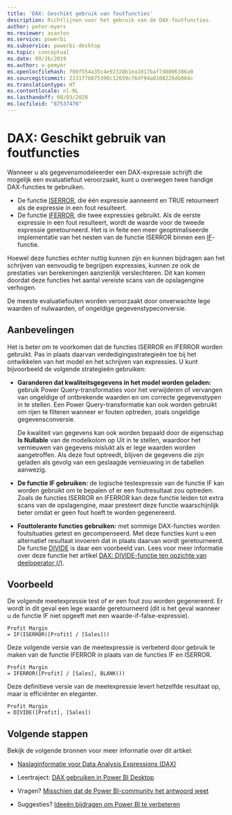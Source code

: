 ```yaml
---
title: 'DAX: Geschikt gebruik van foutfuncties'
description: Richtlijnen voor het gebruik van de DAX-foutfuncties.
author: peter-myers
ms.reviewer: asaxton
ms.service: powerbi
ms.subservice: powerbi-desktop
ms.topic: conceptual
ms.date: 09/26/2019
ms.author: v-pemyer
ms.openlocfilehash: f00f554a35c4e92328b1ea1017baf7d8006386a0
ms.sourcegitcommit: 2131f7b075390c12659c76df94a8108226db084c
ms.translationtype: HT
ms.contentlocale: nl-NL
ms.lasthandoff: 08/03/2020
ms.locfileid: "87537476"
---
```

# <a name="dax-appropriate-use-of-error-functions"></a>DAX: Geschikt gebruik van foutfuncties

Wanneer u als gegevensmodeleerder een DAX-expressie schrijft die mogelijk een evaluatiefout veroorzaakt, kunt u overwegen twee handige DAX-functies te gebruiken.

- De functie [ISERROR](/dax/iserror-function-dax), die één expressie aanneemt en TRUE retourneert als de expressie in een fout resulteert.
- De functie [IFERROR](/dax/iferror-function-dax), die twee expressies gebruikt. Als de eerste expressie in een fout resulteert, wordt de waarde voor de tweede expressie geretourneerd. Het is in feite een meer geoptimaliseerde implementatie van het nesten van de functie ISERROR binnen een [IF](/dax/if-function-dax)-functie.

Hoewel deze functies echter nuttig kunnen zijn en kunnen bijdragen aan het schrijven van eenvoudig te begrijpen expressies, kunnen ze ook de prestaties van berekeningen aanzienlijk verslechteren. Dit kan komen doordat deze functies het aantal vereiste scans van de opslagengine verhogen.

De meeste evaluatiefouten worden veroorzaakt door onverwachte lege waarden of nulwaarden, of ongeldige gegevenstypeconversie.

## <a name="recommendations"></a>Aanbevelingen

Het is beter om te voorkomen dat de functies ISERROR en IFERROR worden gebruikt. Pas in plaats daarvan verdedigingsstrategieën toe bij het ontwikkelen van het model en het schrijven van expressies. U kunt bijvoorbeeld de volgende strategieën gebruiken:

- **Garanderen dat kwaliteitsgegevens in het model worden geladen:** gebruik Power Query-transformaties voor het verwijderen of vervangen van ongeldige of ontbrekende waarden en om correcte gegevenstypen in te stellen. Een Power Query-transformatie kan ook worden gebruikt om rijen te filteren wanneer er fouten optreden, zoals ongeldige gegevensconversie.

    De kwaliteit van gegevens kan ook worden bepaald door de eigenschap **Is Nullable** van de modelkolom op Uit in te stellen, waardoor het vernieuwen van gegevens mislukt als er lege waarden worden aangetroffen. Als deze fout optreedt, blijven de gegevens die zijn geladen als gevolg van een geslaagde vernieuwing in de tabellen aanwezig.
- **De functie IF gebruiken:** de logische testexpressie van de functie IF kan worden gebruikt om te bepalen of er een foutresultaat zou optreden. Zoals de functies ISERROR en IFERROR kan deze functie leiden tot extra scans van de opslagengine, maar presteert deze functie waarschijnlijk beter omdat er geen fout hoeft te worden gegenereerd.
- **Fouttolerante functies gebruiken:** met sommige DAX-functies worden foutsituaties getest en gecompenseerd. Met deze functies kunt u een alternatief resultaat invoeren dat in plaats daarvan wordt geretourneerd. De functie [DIVIDE](/dax/divide-function-dax) is daar een voorbeeld van. Lees voor meer informatie over deze functie het artikel [DAX: DIVIDE-functie ten opzichte van deeloperator (/)](dax-divide-function-operator.md).

## <a name="example"></a>Voorbeeld

De volgende meetexpressie test of er een fout zou worden gegenereerd. Er wordt in dit geval een lege waarde geretourneerd (dit is het geval wanneer u de functie IF niet opgeeft met een waarde-if-false-expressie).

```dax
Profit Margin
= IF(ISERROR([Profit] / [Sales]))
```

Deze volgende versie van de meetexpressie is verbeterd door gebruik te maken van de functie IFERROR in plaats van de functies IF en ISERROR.

```dax
Profit Margin
= IFERROR([Profit] / [Sales], BLANK())
```

Deze definitieve versie van de meetexpressie levert hetzelfde resultaat op, maar is efficiënter en eleganter.

```dax
Profit Margin
= DIVIDE([Profit], [Sales])
```

## <a name="next-steps"></a>Volgende stappen

Bekijk de volgende bronnen voor meer informatie over dit artikel:

- [Naslaginformatie voor Data Analysis Expressions (DAX)](/dax/)

- Leertraject: [DAX gebruiken in Power BI Desktop](https://docs.microsoft.com/learn/paths/dax-power-bi/)
- Vragen? [Misschien dat de Power BI-community het antwoord weet](https://community.powerbi.com/)
- Suggesties? [Ideeën bijdragen om Power BI te verbeteren](https://ideas.powerbi.com)
